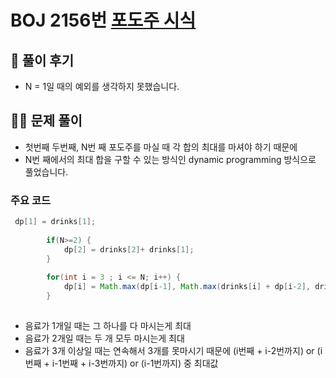 # BOJ 2156번 [포도주 시식](https://www.acmicpc.net/problem/2156)

## 🌈 풀이 후기
* N = 1일 때의 예외를 생각하지 못했습니다.

## 👩‍🏫 문제 풀이
* 첫번째 두번째, N번 째 포도주를 마실 때 각 합의 최대를 마셔야 하기 때문에 
* N번 째에서의 최대 합을 구할 수 있는 방식인 dynamic programming 방식으로 풀었습니다.

### 주요 코드 
``` java
 dp[1] = drinks[1];
    	
    	if(N>=2) {
    		dp[2] = drinks[2]+ drinks[1];
    	}
    	
    	for(int i = 3 ; i <= N; i++) {
    		dp[i] = Math.max(dp[i-1], Math.max(drinks[i] + dp[i-2], drinks[i] + drinks[i-1] + dp[i-3]));
    	}
    	
 ```
 * 음료가 1개일 때는 그 하나를 다 마시는게 최대
 * 음료가 2개일 때는 두 개 모두 마시는게 최대
 * 음료가 3개 이상일 때는 연속해서 3개를 못마시기 때문에 (i번째 + i-2번까지) or (i번째 + i-1번째 + i-3번까지) or (i-1번까지) 중 최대값
 <br><br>
